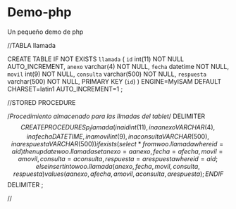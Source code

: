 Demo-php
========

Un pequeño demo de php

//TABLA llamada

CREATE TABLE IF NOT EXISTS `llamada` (
  `id` int(11) NOT NULL AUTO_INCREMENT,
  `anexo` varchar(4) NOT NULL,
  `fecha` datetime NOT NULL,
  `movil` int(9) NOT NULL,
  `consulta` varchar(500) NOT NULL,
  `respuesta` varchar(500) NOT NULL,
  PRIMARY KEY (`id`)
) ENGINE=MyISAM DEFAULT CHARSET=latin1 AUTO_INCREMENT=1 ;


//STORED PROCEDURE

/*Procedimiento almacenado para las llmadas del tablet*/
DELIMITER $$
CREATE PROCEDURE Sp_llamada
(
in aid int(11),
in aanexo VARCHAR(4),
in afecha DATETIME,
in amovil int(9),
in aconsulta VARCHAR(500),
in arespuesta VARCHAR(500)
)
if exists(select * from woo.llamada where id=aid) then
	update woo.llamada
		set
			anexo=aanexo,
			fecha=afecha,
			movil=amovil,
			consulta=aconsulta,
			respuesta=arespuesta
			where id=aid;
else
	insert into woo.llamada(
		anexo,fecha,movil,consulta,respuesta)
		values(
				aanexo,
				afecha,
				amovil,
				aconsulta,
				arespuesta);
END IF $$
DELIMITER ;


//
